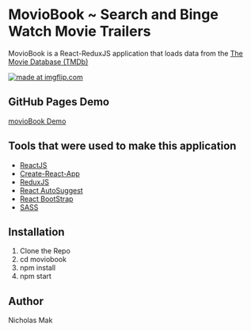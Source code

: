 # MovioBook ~ Search and Binge Watch Movie Trailers

MovioBook is a React-ReduxJS application that loads data from the [The Movie Database (TMDb)](https://www.themoviedb.org/?language=en)

<a href="https://imgflip.com/gif/1rxh3o"><img src="https://i.imgflip.com/1rxh3o.gif" title="made at imgflip.com"/></a>

## GitHub Pages Demo
[movioBook Demo](https://nicmak.github.io/movioBook/)

## Tools that were used to make this application


* [ReactJS](https://facebook.github.io/react/)
* [Create-React-App](https://github.com/facebookincubator/create-react-app)
* [ReduxJS](http://redux.js.org/)
* [React AutoSuggest](https://github.com/moroshko/react-autosuggest)
* [React BootStrap](https://react-bootstrap.github.io/)
* [SASS](http://sass-lang.com/)

## Installation

1. Clone the Repo
2. cd moviobook
3. npm install
4.  npm start

## Author

Nicholas Mak 

